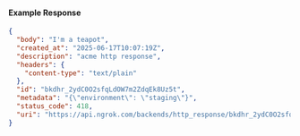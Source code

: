 <!-- Code generated for API Clients. DO NOT EDIT. -->

#### Example Response

```json
{
  "body": "I'm a teapot",
  "created_at": "2025-06-17T10:07:19Z",
  "description": "acme http response",
  "headers": {
    "content-type": "text/plain"
  },
  "id": "bkdhr_2ydC0O2sfqLdOW7m2ZdqEk8Uz5t",
  "metadata": "{\"environment\": \"staging\"}",
  "status_code": 418,
  "uri": "https://api.ngrok.com/backends/http_response/bkdhr_2ydC0O2sfqLdOW7m2ZdqEk8Uz5t"
}
```
